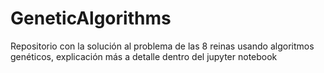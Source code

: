 # GeneticAlgorithms
Repositorio con la solución al problema de las 8 reinas usando algoritmos genéticos, explicación más a detalle dentro del jupyter notebook
